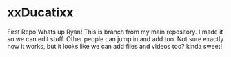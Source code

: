 # xxDucatixx
First Repo
Whats up Ryan! This is branch from my main repository. I made it so we can edit stuff. Other people can jump in and add too. Not sure exactly how it works, but it looks like we can add files and videos too? kinda sweet!
